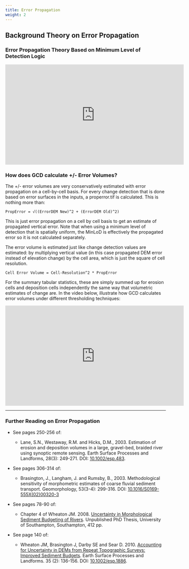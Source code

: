 ```yaml
---
title: Error Propagation
weight: 2
---
```


## Background Theory on Error Propagation

### Error Propagation Theory Based on Minimum Level of Detection Logic

<div class="responsive-embed">
<iframe width="560" height="315" src="https://www.youtube.com/embed/boXszBr0RHQ" frameborder="0" gesture="media" allow="encrypted-media" allowfullscreen></iframe>
</div>

### How does GCD calculate +/- Error Volumes?

The +/- error volumes are very conservatively estimated with error propagation on a cell-by-cell basis. For every change detection that is done based on error surfaces in the inputs, a properror.tif is calculated. This is nothing more than:

	PropError = √((ErrorDEM New)^2 + (ErrorDEM Old)^2)

This is just error propagation on a cell by cell basis to get an estimate of propagated vertical error. Note that when using a minimum level of detection that is spatially uniform, the MinLoD is effectively the propagated error so it is not calculated separately. 

The error volume is estimated just like change detection values are estimated: by multiplying vertical value (in this case propagated DEM error instead of elevation change) by the cell area, which is just the square of cell resolution.

	Cell Error Volume = Cell-Resolution^2 * PropError

For the summary tabular statistics, these are simply summed up for erosion cells and deposition cells independently the same way that volumetric estimates of change are. In the video below, illustrate how GCD calculates error volumes under different thresholding techniques:

<div class ="responsive-embed">
<iframe width="560" height="315" src="https://www.youtube.com/embed/FHBcCf2Nx5k" title="YouTube video player" frameborder="0" allow="accelerometer; autoplay; clipboard-write; encrypted-media; gyroscope; picture-in-picture" allowfullscreen></iframe>
</div>


--------------

### Further Reading on Error Propagation

- See pages 250-256 of:
  - Lane, S.N., Westaway, R.M. and Hicks, D.M., 2003. Estimation of erosion and deposition volumes in a large, gravel-bed, braided river using synoptic remote sensing. Earth Surface Processes and Landforms, 28(3): 249-271. DOI: [10.1002/esp.483](http://dx.doi.org/10.1002/esp.483).

- See pages 306-314 of:
  - Brasington, J., Langham, J. and Rumsby, B., 2003. Methodological sensitivity of morphometric estimates of coarse fluvial sediment transport. Geomorphology, 53(3-4): 299-316. DOI: [10.1016/S0169-555X(02)00320-3](http://dx.doi.org/10.1016/S0169-555X%2802%2900320-3) 

- See pages 78-90 of: 
  - Chapter 4 of Wheaton JM. 2008. [Uncertainty in Morphological Sediment Budgeting of Rivers](http://www.joewheaton.org/Home/research/projects-1/morphological-sediment-budgeting/phdthesis). Unpublished PhD Thesis, University of Southampton, Southampton, 412 pp.

- See page 140 of:
  - Wheaton JM, Brasington J, Darby SE and Sear D. 2010. [Accounting for Uncertainty in DEMs from Repeat Topographic Surveys: Improved Sediment Budgets](http://dx.doi.org/10.1002/esp.1886). Earth Surface Processes and Landforms. 35 (2): 136-156. DOI: [10.1002/esp.1886](http://dx.doi.org/10.1002/esp.1886).

